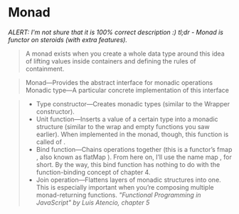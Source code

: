# Monad
*ALERT: I'm not shure that it is 100% correct description :)*
*tl;dr - Monad is functor on steroids (with extra features).*

>A monad exists when you create a whole data type around this idea of lifting values
>inside containers and defining the rules of containment.

>Monad—Provides the abstract interface for monadic operations
>Monadic type—A particular concrete implementation of this interface

>* Type constructor—Creates monadic types (similar to the Wrapper constructor).
>* Unit function—Inserts a value of a certain type into a monadic structure (similar
>to the wrap and empty functions you saw earlier). When implemented in the
>monad, though, this function is called of .
>* Bind function—Chains operations together (this is a functor’s fmap , also known as
>flatMap ). From here on, I’ll use the name map , for short. By the way, this bind
>function has nothing to do with the function-binding concept of chapter 4.
>* Join operation—Flattens layers of monadic structures into one. This is especially
>important when you’re composing multiple monad-returning functions.
*"Functional Programming in JavaScript" by Luis Atencio, chapter 5*
